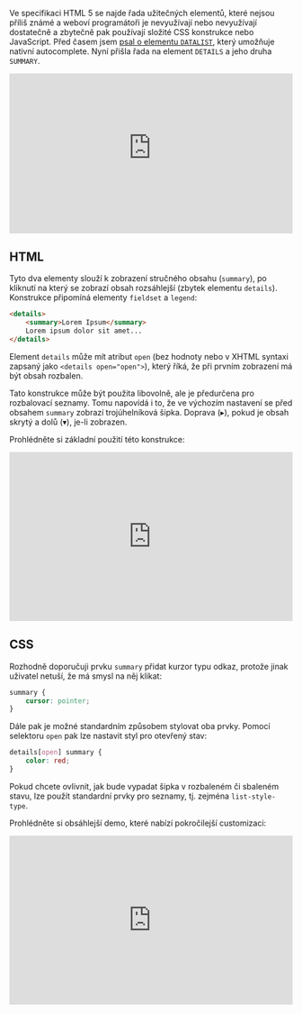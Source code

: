 <!-- dcterms:title = DETAILS a SUMMARY: zapomenuté HTML 5 elementy -->
<!-- dcterms:abstract = Ve specifikaci HTML 5 se najde řada užitečných elementů, které nejsou příliš známé a weboví programátoři je nevyužívají nebo nevyužívají dostatečně a zbytečně pak používají složité CSS konstrukce nebo JavaScript. Jedním z takových elementů je details a jeho průvodce summary. -->
<!-- dcterms:creator = Michal Altair Valášek -->
<!-- x4w:pictureUrl = /perex-pictures/20220113-html5-details.jpg -->
<!-- x4w:pictureWidth = 150 -->
<!-- x4w:pictureHeight = 150 -->
<!-- x4w:coverUrl = /cover-pictures/20220113-html5-details.jpg -->
<!-- x4w:category = Z-TECH -->
<!-- x4w:category = IT -->
<!-- dcterms:dateAccepted = 2022-01-13 -->

Ve specifikaci HTML 5 se najde řada užitečných elementů, které nejsou příliš známé a weboví programátoři je nevyužívají nebo nevyužívají dostatečně a zbytečně pak používají složité CSS konstrukce nebo JavaScript. Před časem jsem [psal o elementu `DATALIST`](/2020/05/datalist), který umožňuje nativní autocomplete. Nyní přišla řada na element `DETAILS` a jeho druha `SUMMARY`.

<div style="position:relative;padding-top:56.25%;">
  <iframe src="https://www.youtube-nocookie.com/embed/aUI0hfKfRs0" frameborder="0" allowfullscreen allow="accelerometer; autoplay; encrypted-media; gyroscope; picture-in-picture" style="position:absolute;top:0;left:0;width:100%;height:100%;"></iframe>
</div>

## HTML

Tyto dva elementy slouží k zobrazení stručného obsahu (`summary`), po kliknutí na který se zobrazí obsah rozsáhlejší (zbytek elementu `details`). Konstrukce připomíná elementy `fieldset` a `legend`:

```html
<details>
    <summary>Lorem Ipsum</summary>
    Lorem ipsum dolor sit amet...
</details>
```

Element `details` může mít atribut `open` (bez hodnoty nebo v XHTML syntaxi zapsaný jako `<details open="open">`), který říká, že při prvním zobrazení má být obsah rozbalen.

Tato konstrukce může být použita libovolně, ale je předurčena pro rozbalovací seznamy. Tomu napovídá i to, že ve výchozím nastavení se před obsahem `summary` zobrazí trojúhelníková šipka. Doprava (&#9656;), pokud je obsah skrytý a dolů (&#9662;), je-li zobrazen.

Prohlédněte si základní použití této konstrukce:

<iframe height="300" style="width: 100%;" scrolling="no" title="Details/Summary (simple)" src="https://codepen.io/ridercz/embed/XWePqwj?default-tab=html%2Cresult&editable=true&theme-id=light" frameborder="no" loading="lazy" allowtransparency="true" allowfullscreen="true">
  See the Pen <a href="https://codepen.io/ridercz/pen/XWePqwj">
  Details/Summary (simple)</a> by Michal Altair Valasek (<a href="https://codepen.io/ridercz">@ridercz</a>)
  on <a href="https://codepen.io">CodePen</a>.
</iframe>

## CSS

Rozhodně doporučuji prvku `summary` přidat kurzor typu odkaz, protože jinak uživatel netuší, že má smysl na něj klikat:

```css
summary {
    cursor: pointer;
}
```

Dále pak je možné standardním způsobem stylovat oba prvky. Pomocí selektoru `open` pak lze nastavit styl pro otevřený stav:

```css
details[open] summary {
    color: red;
}
```

Pokud chcete ovlivnit, jak bude vypadat šipka v rozbaleném či sbaleném stavu, lze použít standardní prvky pro seznamy, tj. zejména `list-style-type`.

Prohlédněte si obsáhlejší demo, které nabízí pokročilejší customizaci:

<iframe height="300" style="width: 100%;" scrolling="no" title="Details/Summary (simple)" src="https://codepen.io/ridercz/embed/NWaLMZV?default-tab=html%2Cresult&editable=true&theme-id=light" frameborder="no" loading="lazy" allowtransparency="true" allowfullscreen="true">
  See the Pen <a href="https://codepen.io/ridercz/pen/NWaLMZV">
  Details/Summary (simple)</a> by Michal Altair Valasek (<a href="https://codepen.io/ridercz">@ridercz</a>)
  on <a href="https://codepen.io">CodePen</a>.
</iframe>